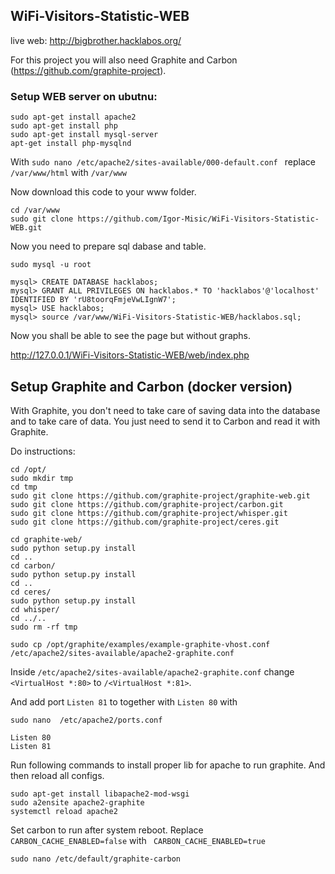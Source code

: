 ## WiFi-Visitors-Statistic-WEB
live web: http://bigbrother.hacklabos.org/

For this project you will also need Graphite and Carbon (https://github.com/graphite-project).

### Setup WEB server on ubutnu:

```
sudo apt-get install apache2
sudo apt-get install php
sudo apt-get install mysql-server
apt-get install php-mysqlnd
```
With `sudo nano /etc/apache2/sites-available/000-default.conf ` replace `/var/www/html` with `/var/www`

Now download this code to your www folder.

```
cd /var/www
sudo git clone https://github.com/Igor-Misic/WiFi-Visitors-Statistic-WEB.git
```

Now you need to prepare sql dabase and table.

```
sudo mysql -u root
```

```
mysql> CREATE DATABASE hacklabos;
mysql> GRANT ALL PRIVILEGES ON hacklabos.* TO 'hacklabos'@'localhost' IDENTIFIED BY 'rU8toorqFmjeVwLIgnW7';
mysql> USE hacklabos;
mysql> source /var/www/WiFi-Visitors-Statistic-WEB/hacklabos.sql;
```

Now you shall be able to see the page but without graphs.

http://127.0.0.1/WiFi-Visitors-Statistic-WEB/web/index.php

## Setup Graphite and Carbon (docker version)
With Graphite, you don't need to take care of saving data into the database and to take care of data. You just need to send it to Carbon and read it with Graphite.

Do instructions:


```
cd /opt/
sudo mkdir tmp
cd tmp
sudo git clone https://github.com/graphite-project/graphite-web.git
sudo git clone https://github.com/graphite-project/carbon.git
sudo git clone https://github.com/graphite-project/whisper.git
sudo git clone https://github.com/graphite-project/ceres.git

cd graphite-web/
sudo python setup.py install
cd ..
cd carbon/
sudo python setup.py install
cd ..
cd ceres/
sudo python setup.py install
cd whisper/
cd ../..
sudo rm -rf tmp
```


```
sudo cp /opt/graphite/examples/example-graphite-vhost.conf /etc/apache2/sites-available/apache2-graphite.conf
```

Inside  `/etc/apache2/sites-available/apache2-graphite.conf` change `<VirtualHost *:80>` to `/<VirtualHost *:81>`.

And add port `Listen 81` to together with `Listen 80` with 

`sudo nano  /etc/apache2/ports.conf `

```
Listen 80
Listen 81

```
Run following commands to install proper lib for apache to run graphite. And then reload all configs.

```
sudo apt-get install libapache2-mod-wsgi
sudo a2ensite apache2-graphite
systemctl reload apache2
```

Set carbon to run after system reboot. Replace ` CARBON_CACHE_ENABLED=false` with ` CARBON_CACHE_ENABLED=true`

```
sudo nano /etc/default/graphite-carbon
```




